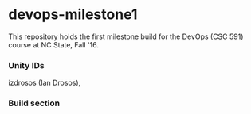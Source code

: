 # devops-milestone1
This repository holds the first milestone build for the DevOps (CSC 591) course at NC State, Fall '16. 

### Unity IDs
izdrosos (Ian Drosos), 

### Build section

